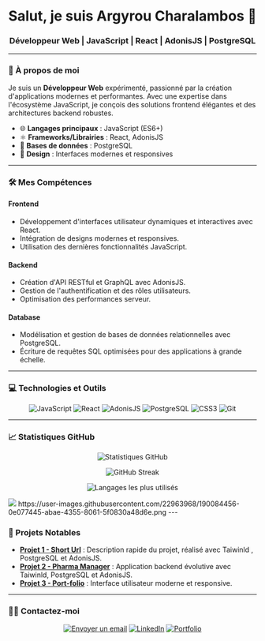 <h1 align="center">Salut, je suis Argyrou Charalambos 👋</h1>
<h3 align="center">Développeur Web | JavaScript | React | AdonisJS | PostgreSQL</h3>

---

### 🌟 À propos de moi

Je suis un **Développeur Web** expérimenté, passionné par la création d'applications modernes et performantes. Avec une expertise dans l'écosystème JavaScript, je conçois des solutions frontend élégantes et des architectures backend robustes.

- 🌐 **Langages principaux** : JavaScript (ES6+)
- ⚛️ **Frameworks/Librairies** : React, AdonisJS
- 💾 **Bases de données** : PostgreSQL
- 🎨 **Design** : Interfaces modernes et responsives

---

### 🛠️ Mes Compétences

#### **Frontend**
- Développement d'interfaces utilisateur dynamiques et interactives avec React.
- Intégration de designs modernes et responsives.
- Utilisation des dernières fonctionnalités JavaScript.

#### **Backend**
- Création d'API RESTful et GraphQL avec AdonisJS.
- Gestion de l'authentification et des rôles utilisateurs.
- Optimisation des performances serveur.

#### **Database**
- Modélisation et gestion de bases de données relationnelles avec PostgreSQL.
- Écriture de requêtes SQL optimisées pour des applications à grande échelle.

---

### 💻 Technologies et Outils

<p align="center">
  <img src="https://img.shields.io/badge/-JavaScript-F7DF1E?logo=javascript&logoColor=white&style=for-the-badge" alt="JavaScript">
  <img src="https://img.shields.io/badge/-React-61DAFB?logo=react&logoColor=white&style=for-the-badge" alt="React">
  <img src="https://img.shields.io/badge/-AdonisJS-5A45FF?logo=adonisjs&logoColor=white&style=for-the-badge" alt="AdonisJS">
  <img src="https://img.shields.io/badge/-PostgreSQL-336791?logo=postgresql&logoColor=white&style=for-the-badge" alt="PostgreSQL">
  <img src="https://img.shields.io/badge/-CSS3-1572B6?logo=css3&logoColor=white&style=for-the-badge" alt="CSS3">
  <img src="https://img.shields.io/badge/-Git-F05032?logo=git&logoColor=white&style=for-the-badge" alt="Git">
</p>

---

### 📈 Statistiques GitHub

<p align="center">
  <img src="https://github-readme-stats.vercel.app/api?username=ArgyrouCharalambos&show_icons=true&theme=radical&hide_title=true" alt="Statistiques GitHub">
</p>
<p align="center">
  <img src="https://github-readme-streak-stats.herokuapp.com/?user=ArgyrouCharalambos&theme=radical" alt="GitHub Streak">
</p>
<p align="center">
  <img style="witdh:500px" src="https://github-readme-stats.vercel.app/api/top-langs/?username=ArgyrouCharalambos&layout=compact&theme=radical" alt="Langages les plus utilisés">
</p>
<img src="https://user-images.githubusercontent.com/22963968/190084456-0e077445-abae-4355-8061-5f0830a48d6e.png" />
https://user-images.githubusercontent.com/22963968/190084456-0e077445-abae-4355-8061-5f0830a48d6e.png
---

### 🚀 Projets Notables

- **[Projet 1 - Short Url](https://github.com/ArgyrouCharalambos/qr-code-generator)** : Description rapide du projet, réalisé avec Taiwinld , PostgreSQL et AdonisJS.
- **[Projet 2 - Pharma Manager](https://github.com/ArgyrouCharalambos/PharManager-ERP-)** : Application backend évolutive avec Taiwinld, PostgreSQL et AdonisJS.
- **[Projet 3 - Port-folio](https://github.com/ArgyrouCharalambos/Portfolio)** : Interface utilisateur moderne et responsive.

---

### 👨‍💻 Contactez-moi

<p align="center">
  <a href="mailto:argykaselve@gmail.com"><img src="https://img.shields.io/badge/-Envoyer%20un%20email-D14836?logo=gmail&logoColor=white&style=for-the-badge" alt="Envoyer un email"></a>
  <a href="https://linkedin.com/in/argyrou-charalambos"><img src="https://img.shields.io/badge/-LinkedIn-0077B5?logo=linkedin&logoColor=white&style=for-the-badge" alt="LinkedIn"></a>
  <a href="https://argyroucharalambos.github.io/Portfolio/"><img src="https://img.shields.io/badge/-Portfolio-FF5722?logo=web&logoColor=white&style=for-the-badge" alt="Portfolio"></a>
</p>

